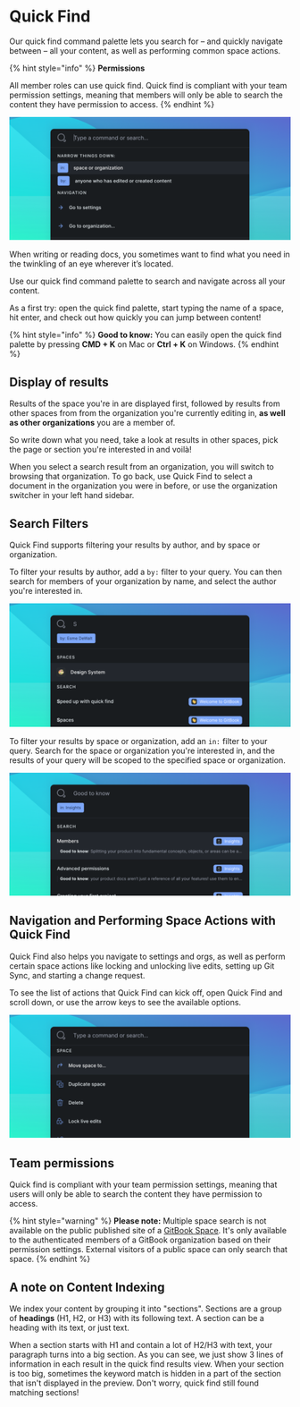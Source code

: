 # Quick Find

Our quick find command palette lets you search for – and quickly navigate between – all your content, as well as performing common space actions.

{% hint style="info" %}
**Permissions**

All member roles can use quick find. Quick find is compliant with your team permission settings, meaning that members will only be able to search the content they have permission to access.‌
{% endhint %}

![](<../.gitbook/assets/Command Palette.png>)

When writing or reading docs, you sometimes want to find what you need in the twinkling of an eye wherever it’s located.

Use our quick find command palette to search and navigate across all your content.

As a first try: open the quick find palette, start typing the name of a space, hit enter, and check out how quickly you can jump between content!

{% hint style="info" %}
**​Good to know:** You can easily open the quick find palette by pressing **CMD + K** on Mac or **Ctrl + K** on Windows.
{% endhint %}

## Display of results <a href="#display-of-results" id="display-of-results"></a>

Results of the space you're in are displayed first, followed by results from other spaces from from the organization you're currently editing in, **as well as other organizations** you are a member of.

So write down what you need, take a look at results in other spaces, pick the page or section you're interested in and voilà!

When you select a search result from an organization, you will switch to browsing that organization. To go back, use Quick Find to select a document in the organization you were in before, or use the organization switcher in your left hand sidebar.

## Search Filters

Quick Find supports filtering your results by author, and by space or organization.

To filter your results by author, add a `by:` filter to your query. You can then search for members of your organization by name, and select the author you're interested in.

![](<../.gitbook/assets/Command Palette - s - by.png>)

To filter your results by space or organization, add an `in:` filter to your query. Search for the space or organization you're interested in, and the results of your query will be scoped to the specified space or organization.

![](<../.gitbook/assets/Command Palette - s - in.png>)

## Navigation and Performing Space Actions with Quick Find

Quick Find also helps you navigate to settings and orgs, as well as perform certain space actions like locking and unlocking live edits, setting up Git Sync, and starting a change request.

To see the list of actions that Quick Find can kick off, open Quick Find and scroll down, or use the arrow keys to see the available options.

![](<../.gitbook/assets/Command Palette - actions.png>)

## ​Team permissions <a href="#team-permissions" id="team-permissions"></a>

Quick find is compliant with your team permission settings, meaning that users will only be able to search the content they have permission to access.‌

{% hint style="warning" %}
**Please note:** Multiple space search is not available on the public published site of a [GitBook Space](../getting-started/content-structure/what-is-a-space.md). It's only available to the authenticated members of a GitBook organization based on their permission settings. External visitors of a public space can only search that space.
{% endhint %}

## ​A note on Content Indexing <a href="#indexation" id="indexation"></a>

We index your content by grouping it into "sections". Sections are a group of **headings** (H1, H2, or H3) with its following text. A section can be a heading with its text, or just text.

When a section starts with H1 and contain a lot of H2/H3 with text, your paragraph turns into a big section. As you can see, we just show 3 lines of information in each result in the quick find results view. When your section is too big, sometimes the keyword match is hidden in a part of the section that isn't displayed in the preview. Don't worry, quick find still found matching sections\![\
](http://app.gitbook.com/@gitbook/s/gitbook-docs/\~/drafts/-Lt-3yOWRPE66HLv1wRo/primary/collaboration/conflict-resolution)
